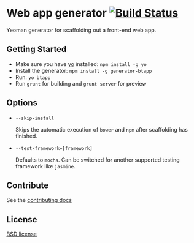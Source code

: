 # Web app generator [![Build Status](https://secure.travis-ci.org/bittorrent/generator-btapp.png?branch=master)](http://travis-ci.org/bittorrent/generator-btapp)

Yeoman generator for scaffolding out a front-end web app.


## Getting Started

- Make sure you have [yo](https://github.com/yeoman/yo) installed: `npm install -g yo`
- Install the generator: `npm install -g generator-btapp`
- Run: `yo btapp`
- Run `grunt` for building and `grunt server` for preview


## Options

* `--skip-install`

  Skips the automatic execution of `bower` and `npm` after
  scaffolding has finished.

* `--test-framework=[framework]`

  Defaults to `mocha`. Can be switched for
  another supported testing framework like `jasmine`.


## Contribute

See the [contributing docs](https://github.com/yeoman/yeoman/blob/master/contributing.md)


## License

[BSD license](http://opensource.org/licenses/bsd-license.php)
